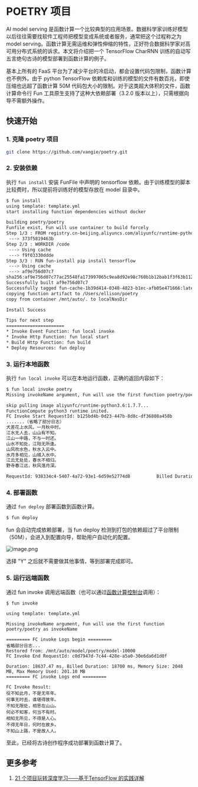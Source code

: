# POETRY 项目

AI model serving 是函数计算一个比较典型的应用场景。数据科学家训练好模型以后往往需要找软件工程师把模型变成系统或者服务，通常把这个过程称之为 model serving。函数计算无需运维和弹性伸缩的特性，正好符合数据科学家对高可用分布式系统的诉求。本文将介绍把一个 TensorFlow CharRNN 训练的自动写五言绝句古诗的模型部署到函数计算的例子。

基本上所有的 FaaS 平台为了减少平台的冷启动，都会设置代码包限制，函数计算也不例外。由于 python TensorFlow 依赖库和训练的模型的文件有数百兆，即使压缩也远超了函数计算 50M 代码包大小的限制。对于这类超大体积的文件，函数计算命令行 Fun 工具原生支持了这种大依赖部署（3.2.0 版本以上），只需根据向导不需额外操作。
<a name="c182e73c"></a>
## 快速开始

<a name="3f118699"></a>
### 1. 克隆 poetry 项目

```bash
git clone https://github.com/vangie/poetry.git
```

<a name="97f64b9b"></a>
### 2. 安装依赖

执行 `fun install` 安装 FunFile 中声明的 tensorflow 依赖。由于训练模型的脚本比较费时，所以提前将训练好的模型存放在 model 目录中。

```bash
$ fun install
using template: template.yml
start installing function dependencies without docker

building poetry/poetry
Funfile exist, Fun will use container to build forcely
Step 1/3 : FROM registry.cn-beijing.aliyuncs.com/aliyunfc/runtime-python3.6:build-1.7.7
 ---> 373f5819463b
Step 2/3 : WORKDIR /code
 ---> Using cache
 ---> f9f03330ddde
Step 3/3 : RUN fun-install pip install tensorflow
 ---> Using cache
 ---> af9e756d07c7
sha256:af9e756d07c77ac25548fa173997065c9ea8d92e98c760b1b12bab1f3f63b112
Successfully built af9e756d07c7
Successfully tagged fun-cache-1b39d414-0348-4823-b1ec-afb05e471666:latest
copying function artifact to /Users/ellison/poetry
copy from container /mnt/auto/. to localNasDir

Install Success

Tips for next step
======================
* Invoke Event Function: fun local invoke
* Invoke Http Function: fun local start
* Build Http Function: fun build
* Deploy Resources: fun deploy
```

<a name="2a6f38fa"></a>
### 3. 运行本地函数

执行 `fun local invoke` 可以在本地运行函数，正确的返回内容如下：

```bash
$ fun local invoke poetry
Missing invokeName argument, Fun will use the first function poetry/poetry as invokeName

skip pulling image aliyunfc/runtime-python3.6:1.7.7...
FunctionCompute python3 runtime inited.
FC Invoke Start RequestId: b125bd4b-0d23-447b-8d8c-df36808a458b
.......（省略了部分日志）
犬差花上水风，一月秋中时。
江水无人去，山山有不知。
江山一中路，不与一时还。
山水不知处，江阳无所逢。
山风吹水色，秋水入云中。
水月多相见，山城入水中。
江云无处处，春水不相归。
野寺春江远，秋风落月深。

RequestId: 938334c4-5407-4a72-93e1-6d59e52774d8          Billed Duration: 14074 ms       Memory Size: 1998 MB    Max Memory Used: 226 MB
```

<a name="e2f30c32"></a>
### 4. 部署函数

通过 `fun deploy` 部署函数到函数计算。

```bash
$ fun deploy
```

fun 会自动完成依赖部署，当 fun deploy 检测到打包的依赖超过了平台限制（50M），会进入到配置向导，帮助用户自动化的配置。

![image.png](https://cdn.nlark.com/yuque/0/2019/png/502931/1577342619409-f43d3642-5526-458c-8519-96e4d61fbb4a.png#align=left&display=inline&height=60&name=image.png&originHeight=120&originWidth=1484&size=182866&status=done&style=none&width=742)

选择 "Y" 之后就不需要做其他事情，等到部署完成即可。

<a name="RYADM"></a>
### 5. 运行远端函数

通过 fun invoke 调用远端函数（也可以通过[函数计算控制台](http://fc.console.aliyun.com)调用）：

```shell
$ fun invoke

using template: template.yml

Missing invokeName argument, Fun will use the first function poetry/poetry as invokeName

========= FC invoke Logs begin =========
省略部分日志...
Restored from: /mnt/auto/model/poetry/model-10000
FC Invoke End RequestId: c0d7947d-7c44-428e-a5a0-30e6da6d1d0f

Duration: 18637.47 ms, Billed Duration: 18700 ms, Memory Size: 2048 MB, Max Memory Used: 201.10 MB
========= FC invoke Logs end =========

FC Invoke Result:
役不知此月，不是无年年。
何事无时去，谁堪得故年。
不知无限处，相思在山山。
何必不知客，何当不有时。
相知无所见，不得是人心。
不得无年日，何时在故乡。
不知山上路，不是故人人。
```

至此，已经将古诗创作程序成功部署到函数计算了。

<a name="5c76fe3e"></a>
## 更多参考

1. [21 个项目玩转深度学习——基于TensorFlow 的实践详解](https://book.douban.com/subject/30179607)
